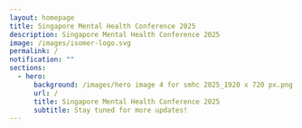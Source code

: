 ```yaml
---
layout: homepage
title: Singapore Mental Health Conference 2025
description: Singapore Mental Health Conference 2025
image: /images/isomer-logo.svg
permalink: /
notification: ""
sections:
  - hero:
      background: /images/hero image 4 for smhc 2025_1920 x 720 px.png
      url: /
      title: Singapore Mental Health Conference 2025
      subtitle: Stay tuned for more updates!
---
```

